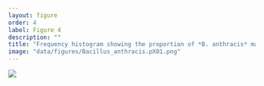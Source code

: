```yaml
---
layout: figure
order: 4
label: Figure 4
description: ""
title: "Frequency histogram showing the proportion of *B. anthracis* markers on the pXO1 virulence plasmid detected for a collection of pure isolate samples from the genus *Bacillus*. "
image: "data/figures/Bacillus_anthracis.pX01.png"
---
```

<img src="{{ site.baseurl }}/data/figures/Bacillus_anthracis.pX01.png">
